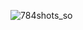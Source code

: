 ![784shots_so](https://github.com/ozkannbuyuk/js-exercises/assets/111967202/04afa4a1-b4c2-4613-a278-e58adf7edde8)
